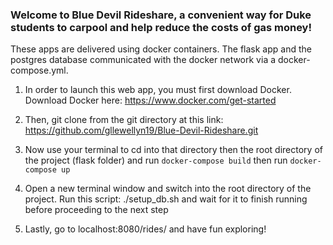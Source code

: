 ### Welcome to Blue Devil Rideshare, a convenient way for Duke students to carpool and help reduce the costs of gas money! 
These apps are delivered using docker containers. The flask app and the postgres database communicated with the docker network via a docker-compose.yml.

1. In order to launch this web app, you must first download Docker. Download Docker here: https://www.docker.com/get-started

2. Then, git clone from the git directory at this link: https://github.com/gllewellyn19/Blue-Devil-Rideshare.git

3. Now use your terminal to cd into that directory then the root directory of the project (flask folder) and run `docker-compose build` then run `docker-compose up`

4. Open a new terminal window and switch into the root directory of the project. Run this script: ./setup_db.sh and wait for it to finish running before proceeding to the next step

5. Lastly, go to localhost:8080/rides/ and have fun exploring!
